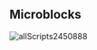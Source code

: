 ## Microblocks

![allScripts2450888](https://user-images.githubusercontent.com/111511331/202984448-6451f09f-a6f7-4738-a98b-af3a23963ca3.png)


